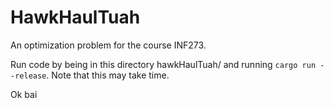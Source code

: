 # HawkHaulTuah
An optimization problem for the course INF273.

Run code by being in this directory hawkHaulTuah/ and running `cargo run --release`. Note that this may take time.

Ok bai